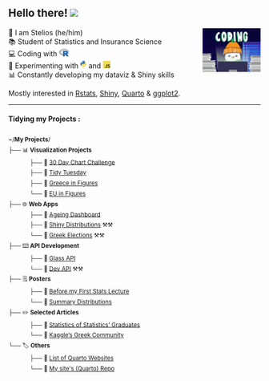 <h2> Hello there! <img src="https://media.giphy.com/media/kCMry3iScFtypKZXWn/giphy.gif" height = "30"></h2>
<img align="right" src="images/penguin_coding.gif" width = "23%"></h1>


👋  I am Stelios (he/him) <br>
📚  Student of Statistics and Insurance Science <br>
💻  Coding with <img src="images/R-logo.svg" height = "15"> <br>
🧪  Experimenting with <img src="images/python-logo.svg" height = "15"> and <img src="images/js-logo.png" height = "15"> <br>
📊  Constantly developing my dataviz & Shiny skills

Mostly interested in [Rstats](https://www.r-project.org/), [Shiny](https://shiny.posit.co/), [Quarto](https://github.com/quarto-dev/quarto-cli) & [ggplot2](https://ggplot2.tidyverse.org/).
<br>
<hr>

#### Tidying my Projects :
<sub> ~/<b>My Projects</b>/</sub><br>
<sub> ├── 📊 <b>Visualization Projects</b> </sub><br>
<sub>  &nbsp;&nbsp;&nbsp;&nbsp;&nbsp;&nbsp;&nbsp;&nbsp;&nbsp;&nbsp;&nbsp;&nbsp; ├── 📁 [30 Day Chart Challenge](https://github.com/stesiam/30DayChartChallenge)</sub> <br>
<sub>  &nbsp;&nbsp;&nbsp;&nbsp;&nbsp;&nbsp;&nbsp;&nbsp;&nbsp;&nbsp;&nbsp;&nbsp; ├── 📁 [Tidy Tuesday](https://github.com/stesiam/tidytuesday)</sub> <br>
<sub>  &nbsp;&nbsp;&nbsp;&nbsp;&nbsp;&nbsp;&nbsp;&nbsp;&nbsp;&nbsp;&nbsp;&nbsp; ├── 📁 [Greece in Figures](https://github.com/stesiam/Greece-In-Figures) </sub> <br>
<sub>  &nbsp;&nbsp;&nbsp;&nbsp;&nbsp;&nbsp;&nbsp;&nbsp;&nbsp;&nbsp;&nbsp;&nbsp; └── 📁 [EU in Figures](https://github.com/stesiam/EU-In-Figures) </sub> <br>
<sub> ├── 🌐 <b>Web Apps</b></sub><br>
<sub>  &nbsp;&nbsp;&nbsp;&nbsp;&nbsp;&nbsp;&nbsp;&nbsp;&nbsp;&nbsp;&nbsp;&nbsp; ├── 📁 [Ageing Dashboard](https://github.com/stesiam/AgeingDashboard) </sub> <br>
<sub>  &nbsp;&nbsp;&nbsp;&nbsp;&nbsp;&nbsp;&nbsp;&nbsp;&nbsp;&nbsp;&nbsp;&nbsp; ├── 📁 [Shiny Distributions](https://github.com/stesiam/AgeingDashboard) ⚒️⚒️</sub> <br>
<sub>  &nbsp;&nbsp;&nbsp;&nbsp;&nbsp;&nbsp;&nbsp;&nbsp;&nbsp;&nbsp;&nbsp;&nbsp; └── 📁 [Greek Elections](https://github.com/stesiam/AgeingDashboard) ⚒️⚒️</sub> <br>
<sub> ├── ⌨️ <b>API Development</b></sub><br>
<sub>  &nbsp;&nbsp;&nbsp;&nbsp;&nbsp;&nbsp;&nbsp;&nbsp;&nbsp;&nbsp;&nbsp;&nbsp; ├── 📁 [Glass API](https://github.com/stesiam/GlassAPI) </sub> <br>
<sub>  &nbsp;&nbsp;&nbsp;&nbsp;&nbsp;&nbsp;&nbsp;&nbsp;&nbsp;&nbsp;&nbsp;&nbsp; └── 📁 [Dev API](https://github.com/stesiam/GlassAPI) ⚒️⚒️ </sub><br>
<sub> ├── 🗒️ <b>Posters</b></sub><br>
<sub>  &nbsp;&nbsp;&nbsp;&nbsp;&nbsp;&nbsp;&nbsp;&nbsp;&nbsp;&nbsp;&nbsp;&nbsp; ├── 📁 [Before my First Stats Lecture](https://github.com/stesiam/posterMaths) </sub><br>
<sub>  &nbsp;&nbsp;&nbsp;&nbsp;&nbsp;&nbsp;&nbsp;&nbsp;&nbsp;&nbsp;&nbsp;&nbsp; └──  📁 [Summary Distributions](https://github.com/stesiam/Summary-Distributions)</sub><br>
<sub> ├── ✏️ <b>Selected Articles</b></sub><br>
<sub>  &nbsp;&nbsp;&nbsp;&nbsp;&nbsp;&nbsp;&nbsp;&nbsp;&nbsp;&nbsp;&nbsp;&nbsp; ├── 📁 [Statistics of Statistics’ Graduates](https://www.stesiam.com/english/2023-07-23-Graduates-of-Statistics/2023-07-23-Graduates-of-Statistics.html) </sub><br>
<sub>  &nbsp;&nbsp;&nbsp;&nbsp;&nbsp;&nbsp;&nbsp;&nbsp;&nbsp;&nbsp;&nbsp;&nbsp; └──  📁 [Kaggle’s Greek Community](https://www.stesiam.com/english/2023-05-06-Kaggle-Greek-Community/2023-05-06-Kaggle-Greek-Community.html) </sub><br>
<sub> └── 🏷️ <b>Others</b></sub><br>
<sub>  &nbsp;&nbsp;&nbsp;&nbsp;&nbsp;&nbsp;&nbsp;&nbsp;&nbsp;&nbsp;&nbsp;&nbsp; ├── 📁 [List of Quarto Websites](https://github.com/stesiam/Quarto-Websites) </sub><br>
<sub>  &nbsp;&nbsp;&nbsp;&nbsp;&nbsp;&nbsp;&nbsp;&nbsp;&nbsp;&nbsp;&nbsp;&nbsp; └──  📁 [My site's (Quarto) Repo](https://github.com/stesiam,github.io/stesiam,github.io) </sub><br>

